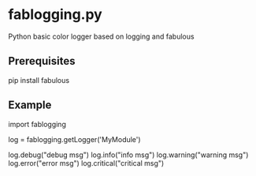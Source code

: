 fablogging.py
=============

Python basic color logger based on logging and fabulous

Prerequisites
-------------

pip install fabulous

Example
-------

import fablogging

log = fablogging.getLogger('MyModule')

log.debug("debug msg")
log.info("info msg")
log.warning("warning msg")
log.error("error msg")
log.critical("critical msg")

